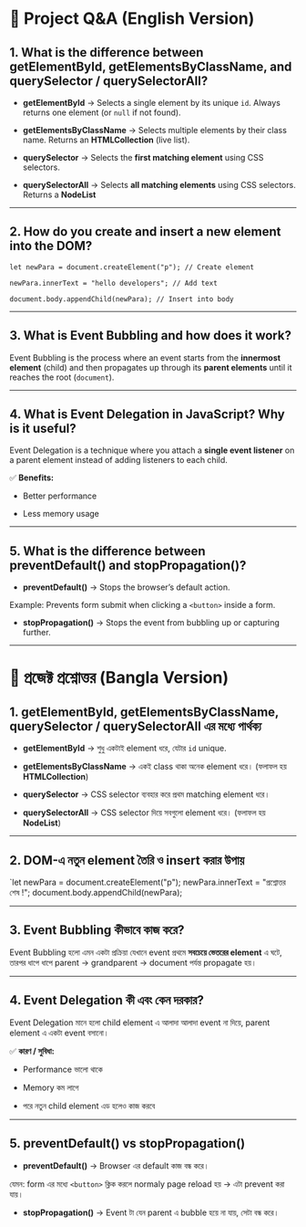 
  

# 📖 Project Q&A (English Version)

  

## 1. What is the difference between **getElementById, getElementsByClassName, and querySelector / querySelectorAll**?

  

-  **getElementById** → Selects a single element by its unique `id`. Always returns one element (or `null` if not found).

-  **getElementsByClassName** → Selects multiple elements by their class name. Returns an **HTMLCollection** (live list).

-  **querySelector** → Selects the **first matching element** using CSS selectors.

-  **querySelectorAll** → Selects **all matching elements** using CSS selectors. Returns a **NodeList** 

  

----------

  

## 2. How do you **create and insert a new element into the DOM**?

  

`let newPara = document.createElement("p"); // Create element `

`newPara.innerText = "hello developers"; // Add text`

`document.body.appendChild(newPara); // Insert into body`

  

----------

  

## 3. What is **Event Bubbling** and how does it work?

  

Event Bubbling is the process where an event starts from the **innermost element** (child) and then propagates up through its **parent elements** until it reaches the root (`document`).

  

----------

  

## 4. What is **Event Delegation** in JavaScript? Why is it useful?

  

Event Delegation is a technique where you attach a **single event listener** on a parent element instead of adding listeners to each child.

  

✅ **Benefits:**
- Better performance

- Less memory usage
  

----------

  

## 5. What is the difference between **preventDefault() and stopPropagation()**?

  

-  **preventDefault()** → Stops the browser’s default action.

Example: Prevents form submit when clicking a `<button>` inside a form.

-  **stopPropagation()** → Stops the event from bubbling up or capturing further.

  

----------

  

# 📖 প্রজেক্ট প্রশ্নোত্তর (Bangla Version)

  

## 1. **getElementById, getElementsByClassName, querySelector / querySelectorAll এর মধ্যে পার্থক্য**

  

-  **getElementById** → শুধু একটাই element ধরে, যেটার `id` unique.

-  **getElementsByClassName** → একই class থাকা অনেক element ধরে। (ফলাফল হয় **HTMLCollection**)

-  **querySelector** → CSS selector ব্যবহার করে প্রথম matching element ধরে।

-  **querySelectorAll** → CSS selector দিয়ে সবগুলো element ধরে। (ফলাফল হয় **NodeList**)

  

----------

  

## 2. DOM-এ নতুন element তৈরি ও insert করার উপায়

  

`let newPara = document.createElement("p"); 
newPara.innerText = "প্রশ্নোত্তর শেষ !"; 
document.body.appendChild(newPara); 

  

----------

  

## 3. **Event Bubbling** কীভাবে কাজ করে?

  

Event Bubbling হলো এমন একটা প্রক্রিয়া যেখানে event প্রথমে **সবচেয়ে ভেতরের element** এ ঘটে, তারপর ধাপে ধাপে parent → grandparent → document পর্যন্ত propagate হয়।

  

----------

  

## 4. **Event Delegation** কী এবং কেন দরকার?

  

Event Delegation মানে হলো child element এ আলাদা আলাদা event না দিয়ে, parent element এ একটা event বসানো।

  

✅ **কারণ / সুবিধা:**

  

- Performance ভালো থাকে

- Memory কম লাগে

- পরে নতুন child element এড হলেও কাজ করবে

  

----------

  

## 5. **preventDefault() vs stopPropagation()**

  

-  **preventDefault()** → Browser এর default কাজ বন্ধ করে।

যেমন: form এর মধ্যে `<button>` ক্লিক করলে normaly page reload হয় → এটা prevent করা যায়।

-  **stopPropagation()** → Event টা যেন parent এ bubble হয়ে না যায়, সেটা বন্ধ করে।